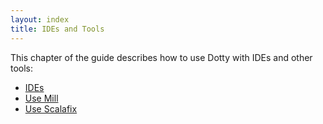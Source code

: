 ```yaml
---
layout: index
title: IDEs and Tools
---
```


This chapter of the guide describes how to use Dotty with IDEs and other tools:
- [IDEs](./ides.md)
- [Use Mill](mill.md)
- [Use Scalafix](./scalafix.md)
